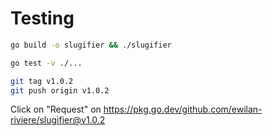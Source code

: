# Testing

```bash
go build -o slugifier && ./slugifier
```

```bash
go test -v ./...
```

```bash
git tag v1.0.2
git push origin v1.0.2
```

Click on "Request" on <https://pkg.go.dev/github.com/ewilan-riviere/slugifier@v1.0.2>
